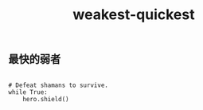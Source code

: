 ﻿---
layout: default
title: weakest-quickest
---
## 最快的弱者
```

# Defeat shamans to survive.
while True:
    hero.shield()

```
